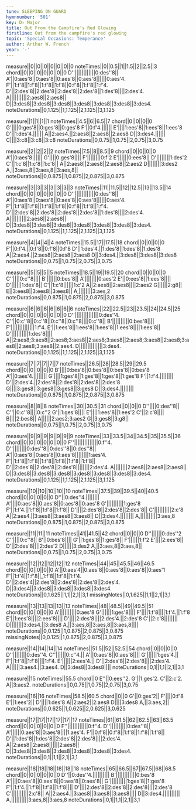 ```yaml
---
tune: SLEEPING ON GUARD
hymnnumber: '501'
key: D♭ Major
title: Out From the Campfire's Red Glowing
firstline: Out from the campfire's red glowing
topic: 'Special Occasions: Temperance'
author: Arthur W. French
year: '-'
---
```

measure||0||0||0||0||0||0||0
noteTimes||0||0.5||1||1.5||2||2.5||3
chord||0||0||0||0||0||0||0
D''||||||||||||0:des''8||
A'||0:aes'8||0:aes'8||0:aes'8||0:aes'8||||||0:aes'4.
F'||1:f'8||1:f'8||1:f'8||1:f'8||0:f'8||1:f'8||1:f'4.
D'||2:des'8||2:des'8||2:des'8||2:des'8||1:des'8||||2:des'4.
A||||||||||2:aes8||2:aes8||
D||3:des8||3:des8||3:des8||3:des8||3:des8||3:des8||3:des4.
noteDurations||0,1.125||1,1.125||2,1.125||3,1.125

measure||1||1||1||1
noteTimes||4.5||6||6.5||7
chord||0||0||0||0
G'||||0:ges'8||0:ges'8||0:ges'8
F'||0:f'4.||||||
E'||||1:ees'8||1:ees'8||1:ees'8
D'||1:des'4.||||||
A||2:aes4.||2:aes8||2:aes8||2:aes8
D||3:des4.||||||
C||||3:c8||3:c8||3:c8
noteDurations||0,0.75||1,0.75||2,0.75||3,0.75

measure||2||2||2||2
noteTimes||7.5||8||8.5||9
chord||0||0||0||0
A'||0:aes'8||||||
G'||||0:ges'8||||
F'||||||||0:f'2
E'||||||0:ees'8||
D'||||||||1:des'2
C'||1:c'8||1:c'8||1:c'8||
A||2:aes8||2:aes8||2:aes8||2:aes2
D||||||||3:des2
A,||3:aes,8||3:aes,8||3:aes,8||
noteDurations||0,0.875||1,0.875||2,0.875||3,0.875

measure||3||3||3||3||3||3||3
noteTimes||11||11.5||12||12.5||13||13.5||14
chord||0||0||0||0||0||0||0
D''||||||||||||0:des''8||
A'||0:aes'8||0:aes'8||0:aes'8||0:aes'8||||||0:aes'4.
F'||1:f'8||1:f'8||1:f'8||1:f'8||0:f'8||1:f'8||1:f'4.
D'||2:des'8||2:des'8||2:des'8||2:des'8||1:des'8||||2:des'4.
A||||||||||2:aes8||2:aes8||
D||3:des8||3:des8||3:des8||3:des8||3:des8||3:des8||3:des4.
noteDurations||0,1.125||1,1.125||2,1.125||3,1.125

measure||4||4||4||4
noteTimes||15.5||17||17.5||18
chord||0||0||0||0
F'||0:f'4.||0:f'8||0:f'8||0:f'8
D'||1:des'4.||1:des'8||1:des'8||1:des'8
A||2:aes4.||2:aes8||2:aes8||2:aes8
D||3:des4.||3:des8||3:des8||3:des8
noteDurations||0,0.75||1,0.75||2,0.75||3,0.75

measure||5||5||5||5
noteTimes||18.5||19||19.5||20
chord||0||0||0||0
C''||||0:c''8||||
B'||||||0:bes'8||
A'||||||||0:aes'2
E'||0:ees'8||1:ees'8||||
D'||||||1:des'8||
C'||1:c'8||||||1:c'2
A||2:aes8||2:aes8||||2:aes2
G||||||2:g8||
E||3:ees8||3:ees8||3:ees8||
A,||||||||3:aes,2
noteDurations||0,0.875||1,0.875||2,0.875||3,0.875

measure||6||6||6||6||6||6||6
noteTimes||22||22.5||23||23.5||24||24.5||25
chord||0||0||0||0||0||0||0
D''||||||||||||||0:des''4.
C''||0:c''8||0:c''8||0:c''8||0:c''8||||0:c''8||
B'||||||||||0:bes'8||||
F'||||||||||||||1:f'4.
E'||1:ees'8||1:ees'8||1:ees'8||1:ees'8||||1:ees'8||
D'||||||||||1:des'8||||
A||2:aes8;3:aes8||2:aes8;3:aes8||2:aes8;3:aes8||2:aes8;3:aes8||2:aes8;3:aes8||2:aes8;3:aes8||2:aes4.
D||||||||||||||3:des4.
noteDurations||0,1.125||1,1.125||2,1.125||3,1.125

measure||7||7||7||7||7
noteTimes||26.5||28||28.5||29||29.5
chord||0||0||0||0||0
B'||||0:bes'8||0:bes'8||0:bes'8||0:bes'8
A'||0:aes'4.||||||||
G'||||1:ges'8||1:ges'8||1:ges'8||1:ges'8
F'||1:f'4.||||||||
D'||2:des'4.||2:des'8||2:des'8||2:des'8||2:des'8
G||||3:ges8||3:ges8||3:ges8||3:ges8
D||3:des4.||||||||
noteDurations||0,0.875||1,0.875||2,0.875||3,0.875

measure||8||8||8
noteTimes||30||30.5||31
chord||0||0||0
D''||||0:des''8||
C''||0:c''8||||0:c''2
G'||1:ges'8||||
E'||||1:ees'8||1:ees'2
C'||2:c'8||||
B||||2:bes8||
A||||||2:aes2;3:aes2
G||3:ges8||3:g8||
noteDurations||0,0.75||1,0.75||2,0.75||3,0.75

measure||9||9||9||9||9||9||9
noteTimes||33||33.5||34||34.5||35||35.5||36
chord||0||0||0||0||0||0||0
F''||||||||||||||0:f''4.
D''||||||||0:des''8||0:des''8||0:des''8||
A'||0:aes'8||0:aes'8||0:aes'8||||||||1:aes'4.
F'||1:f'8||1:f'8||1:f'8||1:f'8||1:f'8||1:f'8||
D'||2:des'8||2:des'8||2:des'8||||||||2:des'4.
A||||||||2:aes8||2:aes8||2:aes8||
D||3:des8||3:des8||3:des8||3:des8||3:des8||3:des8||3:des4.
noteDurations||0,1.125||1,1.125||2,1.125||3,1.125

measure||10||10||10||10||10
noteTimes||37.5||39||39.5||40||40.5
chord||0||0||0||0||0
D''||0:des''4.||||||||
A'||||0:aes'8||0:aes'8||0:aes'8||0:aes'8
G'||||||||||1:ges'8
F'||1:f'4.||1:f'8||1:f'8||1:f'8||
D'||||2:des'8||2:des'8||2:des'8||
C'||||||||||2:c'8
A||2:aes4.||3:aes8||3:aes8||3:aes8||
D||3:des4.||||||||
A,||||||||||3:aes,8
noteDurations||0,0.875||1,0.875||2,0.875||3,0.875

measure||11||11||11
noteTimes||41||41.5||42
chord||0||0||0
D''||||||0:des''2
C''||||0:c''8||
B'||0:bes'8||||
G'||1:ges'8||1:ges'8||
F'||||||1:f'2
E'||||2:ees'8||
D'||2:des'8||||2:des'2
D||||||3:des2
A,||3:aes,8||3:aes,8||
noteDurations||0,0.75||1,0.75||2,0.75||3,0.75

measure||12||12||12||12||12
noteTimes||44||45||45.5||46||46.5
chord||0||0||0||0||0
A'||0:aes'4||0:aes'8||0:aes'8||0:aes'8||0:aes'1
F'||1:f'4||1:f'8||_1:f'8||1:f'8||1:f'4.
D'||2:des'4||2:des'8||2:des'8||2:des'8||2:des'4.
D||3:des4||3:des8||3:des8||3:des8||3:des4.
noteDurations||0,1.625||1,1||2,1||3,1
missingNotes||0,1.625||1,1||2,1||3,1

measure||13||13||13||13||13
noteTimes||48||48.5||49||49.5||51
chord||0||0||0||0||0
A'||||||||||0:aes'8
G'||||||1:ges'8||||
F'||||1:f'8||||1:f'4.||1:f'8
E'||1:ees'8||||2:ees'8||||
D'||||2:des'8||||2:des'4.||2:des'8
C'||2:c'8||||||||
D||||||||3:des4.||3:des8
A,||3:aes,8||3:aes,8||3:aes,8||||
noteDurations||0,0.125||1,0.875||2,0.875||3,0.875
missingNotes||0,0.125||1,0.875||2,0.875||3,0.875

measure||14||14||14||14
noteTimes||51.5||52||52.5||54
chord||0||0||0||0
D''||||||||0:des''4.
C''||||||0:c''4.||
A'||0:aes'8||0:aes'8||||
G'||||||1:ges'4.||
F'||1:f'8||1:f'8||||1:f'4.
E'||||||2:ees'4.||
D'||2:des'8||2:des'8||||2:des'4.
A||||||3:aes4.||3:aes4.
D||3:des8||3:des8||||
noteDurations||0,1||1,1||2,1||3,1

measure||15
noteTimes||55.5
chord||0
E''||0:ees''2.
G'||1:ges'2.
C'||2:c'2.
A||3:aes2.
noteDurations||0,0.75||1,0.75||2,0.75||3,0.75

measure||16||16
noteTimes||58.5||60.5
chord||0||0
G'||0:ges'2||
F'||||0:f'8
E'||1:ees'2||
D'||||1:des'8
A||2:aes2||2:aes8
D||||3:des8
A,||3:aes,2||
noteDurations||0,0.625||1,0.625||2,0.625||3,0.625

measure||17||17||17||17||17||17
noteTimes||61||61.5||62||62.5||63||63.5
chord||0||0||0||0||0||0
F''||||||||||||0:f''4.
D''||||||||||0:des''8||
A'||||||0:aes'8||0:aes'8||||1:aes'4.
F'||0:f'8||0:f'8||1:f'8||1:f'8||1:f'8||
D'||1:des'8||1:des'8||2:des'8||2:des'8||||2:des'4.
A||2:aes8||2:aes8||||||2:aes8||
D||3:des8||3:des8||3:des8||3:des8||3:des8||3:des4.
noteDurations||0,1||1,1||2,1||3,1

measure||18||18||18||18||18||18
noteTimes||65||66.5||67||67.5||68||68.5
chord||0||0||0||0||0||0
D''||0:des''4.||||||||||
B'||||||||||||0:bes'8
A'||||0:aes'8||0:aes'8||0:aes'8||0:aes'8||
G'||||||||||1:ges'8||1:ges'8
F'||1:f'4.||1:f'8||1:f'8||1:f'8||||
D'||||2:des'8||2:des'8||2:des'8||||2:des'8
C'||||||||||2:c'8||
A||2:aes4.||3:aes8||3:aes8||3:aes8||||
D||3:des4.||||||||||
A,||||||||||3:aes,8||3:aes,8
noteDurations||0,1||1,1||2,1||3,1

